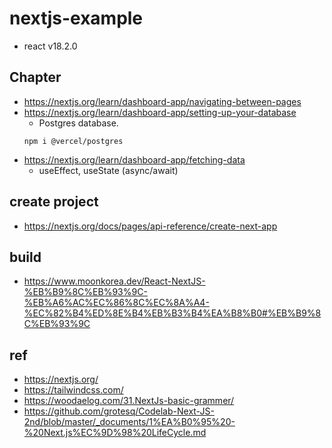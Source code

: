 # nextjs-example
- react v18.2.0

## Chapter
- https://nextjs.org/learn/dashboard-app/navigating-between-pages
- https://nextjs.org/learn/dashboard-app/setting-up-your-database
  - Postgres database. 
  ```
  npm i @vercel/postgres
  ```
- https://nextjs.org/learn/dashboard-app/fetching-data
  - useEffect, useState (async/await)



## create project
  - https://nextjs.org/docs/pages/api-reference/create-next-app

## build
  - https://www.moonkorea.dev/React-NextJS-%EB%B9%8C%EB%93%9C-%EB%A6%AC%EC%86%8C%EC%8A%A4-%EC%82%B4%ED%8E%B4%EB%B3%B4%EA%B8%B0#%EB%B9%8C%EB%93%9C
 
## ref
  - https://nextjs.org/
  - https://tailwindcss.com/
  - https://woodaelog.com/31.NextJs-basic-grammer/
  - https://github.com/grotesq/Codelab-Next-JS-2nd/blob/master/_documents/1%EA%B0%95%20-%20Next.js%EC%9D%98%20LifeCycle.md
